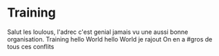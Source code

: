# Training
Salut les loulous, l'adrec c'est genial jamais vu une aussi bonne organisation.
Training
hello World
hello World
je rajout
On en a #gros
de tous ces conflits

